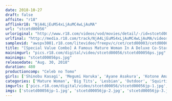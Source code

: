 ```yaml
---
date: 2018-10-27
draft: false
affsite: "r18"
afflinkr18: "NjA4LjEuMS4xLjAuMC4wLjAuMA"
url: "stcetd00056"
urloriginal: "http://www.r18.com/videos/vod/movies/detail/-/id=stcetd00056"
urlfinal: "http://media.r18.com/track/NjA4LjEuMS4xLjAuMC4wLjAuMA/videos/vod/movies/detail/-/id=stcetd00056"
samplevid: "awspv3001.r18.com/litevideo/freepv/c/cet/cetd00003/cetd00003_dmb_w.mp4"
title: "[Special Value Combo] A Famous Mature Woman In A Deluxe Co-Starring Orgasmic Squirting Five-Way Orgy Fuck A Drunken Charming Woman Is Cumming Non-Stop During A Five-Way Orgy Fuck Fest The Ultimate Shame"
mainimgurl: "pics.r18.com/digital/video/stcetd00056/stcetd00056ps.jpg"
mainimgs: "stcetd00056ps.jpg"
releasedate: "Aug. 30, 2018"
duration: 480
productioncomp: "Celeb no Tomo"
girls: ['Shinobu Kasagi', 'Megumi Haruka', 'Ayane Asakura', 'Kotone Amamiya', 'Mirei Yokoyama', 'Mirei Shiratori']
categories: ['Mature Woman', 'Big Tits', 'Lesbian', 'Outdoor', 'Squirting', 'Set Items']
imgurls: ['pics.r18.com/digital/video/stcetd00056/stcetd00056jp-1.jpg', 'pics.r18.com/digital/video/stcetd00056/stcetd00056jp-2.jpg', 'pics.r18.com/digital/video/stcetd00056/stcetd00056jp-3.jpg', 'pics.r18.com/digital/video/stcetd00056/stcetd00056jp-4.jpg', 'pics.r18.com/digital/video/stcetd00056/stcetd00056jp-5.jpg', 'pics.r18.com/digital/video/stcetd00056/stcetd00056jp-6.jpg', 'pics.r18.com/digital/video/stcetd00056/stcetd00056jp-7.jpg', 'pics.r18.com/digital/video/stcetd00056/stcetd00056jp-8.jpg', 'pics.r18.com/digital/video/stcetd00056/stcetd00056jp-9.jpg', 'pics.r18.com/digital/video/stcetd00056/stcetd00056jp-10.jpg', 'pics.r18.com/digital/video/stcetd00056/stcetd00056jp-11.jpg', 'pics.r18.com/digital/video/stcetd00056/stcetd00056jp-12.jpg', 'pics.r18.com/digital/video/stcetd00056/stcetd00056jp-13.jpg', 'pics.r18.com/digital/video/stcetd00056/stcetd00056jp-14.jpg', 'pics.r18.com/digital/video/stcetd00056/stcetd00056jp-15.jpg', 'pics.r18.com/digital/video/stcetd00056/stcetd00056jp-16.jpg', 'pics.r18.com/digital/video/stcetd00056/stcetd00056jp-17.jpg', 'pics.r18.com/digital/video/stcetd00056/stcetd00056jp-18.jpg', 'pics.r18.com/digital/video/stcetd00056/stcetd00056jp-19.jpg', 'pics.r18.com/digital/video/stcetd00056/stcetd00056jp-20.jpg']
imgs: ['stcetd00056jp-1.jpg', 'stcetd00056jp-2.jpg', 'stcetd00056jp-3.jpg', 'stcetd00056jp-4.jpg', 'stcetd00056jp-5.jpg', 'stcetd00056jp-6.jpg', 'stcetd00056jp-7.jpg', 'stcetd00056jp-8.jpg', 'stcetd00056jp-9.jpg', 'stcetd00056jp-10.jpg', 'stcetd00056jp-11.jpg', 'stcetd00056jp-12.jpg', 'stcetd00056jp-13.jpg', 'stcetd00056jp-14.jpg', 'stcetd00056jp-15.jpg', 'stcetd00056jp-16.jpg', 'stcetd00056jp-17.jpg', 'stcetd00056jp-18.jpg', 'stcetd00056jp-19.jpg', 'stcetd00056jp-20.jpg']
---
```

